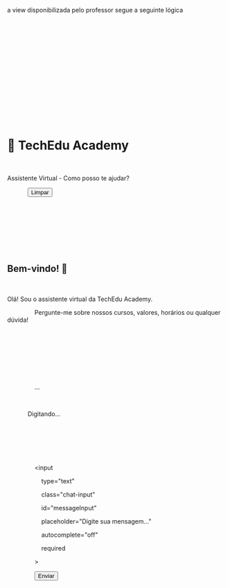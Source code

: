 
a view disponibilizada pelo professor segue a seguinte lógica



<!DOCTYPE html>

<html lang="pt-BR">

<head>

    <meta charset="UTF-8">

    <meta name="viewport" content="width=device-width, initial-scale=1.0">

    <meta name="csrf-token" content="{{ csrf_token() }}">

    <title>Chatbot - TechEdu Academy</title>

    <style>

        * {

            margin: 0;

            padding: 0;

            box-sizing: border-box;

        }



        body {

            font-family: 'Segoe UI', Tahoma, Geneva, Verdana, sans-serif;

            background: linear-gradient(135deg, #667eea 0%, #764ba2 100%);

            height: 100vh;

            display: flex;

            justify-content: center;

            align-items: center;

        }



        .chat-container {

            width: 90%;

            max-width: 800px;

            height: 90vh;

            background: white;

            border-radius: 20px;

            box-shadow: 0 20px 60px rgba(0, 0, 0, 0.3);

            display: flex;

            flex-direction: column;

            overflow: hidden;

        }



        .chat-header {

            background: linear-gradient(135deg, #667eea 0%, #764ba2 100%);

            color: white;

            padding: 20px;

            text-align: center;

            position: relative;

        }



        .chat-header h1 {

            font-size: 24px;

            margin-bottom: 5px;

        }



        .chat-header p {

            font-size: 14px;

            opacity: 0.9;

        }



        .clear-btn {

            position: absolute;

            right: 20px;

            top: 50%;

            transform: translateY(-50%);

            background: rgba(255, 255, 255, 0.2);

            border: none;

            color: white;

            padding: 8px 15px;

            border-radius: 5px;

            cursor: pointer;

            font-size: 12px;

            transition: background 0.3s;

        }



        .clear-btn:hover {

            background: rgba(255, 255, 255, 0.3);

        }



        .chat-messages {

            flex: 1;

            overflow-y: auto;

            padding: 20px;

            background: #f5f5f5;

        }



        .message {

            margin-bottom: 15px;

            display: flex;

            animation: fadeIn 0.3s;

        }



        @keyframes fadeIn {

            from {

                opacity: 0;

                transform: translateY(10px);

            }

            to {

                opacity: 1;

                transform: translateY(0);

            }

        }



        .message.user {

            justify-content: flex-end;

        }



        .message-content {

            max-width: 70%;

            padding: 12px 16px;

            border-radius: 18px;

            word-wrap: break-word;

        }



        .message.user .message-content {

            background: linear-gradient(135deg, #667eea 0%, #764ba2 100%);

            color: white;

            border-bottom-right-radius: 4px;

        }



        .message.assistant .message-content {

            background: white;

            color: #333;

            border-bottom-left-radius: 4px;

            box-shadow: 0 2px 5px rgba(0, 0, 0, 0.1);

        }



        /* Estilos para conteúdo markdown */

        .message-content p {

            margin-bottom: 10px;

            line-height: 1.6;

        }



        .message-content p:last-child {

            margin-bottom: 0;

        }



        .message-content ul,

        .message-content ol {

            margin: 10px 0;

            padding-left: 25px;

        }



        .message-content ul li,

        .message-content ol li {

            margin-bottom: 5px;

            line-height: 1.6;

        }



        .message-content ul {

            list-style-type: disc;

        }



        .message-content ol {

            list-style-type: decimal;

        }



        .message-content ul ul,

        .message-content ol ul {

            list-style-type: circle;

            margin-top: 5px;

        }



        .message-content ul ul ul,

        .message-content ol ul ul {

            list-style-type: square;

        }



        .message-content h1,

        .message-content h2,

        .message-content h3,

        .message-content h4,

        .message-content h5,

        .message-content h6 {

            margin-top: 15px;

            margin-bottom: 10px;

            font-weight: bold;

            line-height: 1.3;

        }



        .message-content h1:first-child,

        .message-content h2:first-child,

        .message-content h3:first-child,

        .message-content h4:first-child,

        .message-content h5:first-child,

        .message-content h6:first-child {

            margin-top: 0;

        }



        .message-content h1 { font-size: 1.8em; }

        .message-content h2 { font-size: 1.5em; }

        .message-content h3 { font-size: 1.3em; }

        .message-content h4 { font-size: 1.1em; }

        .message-content h5 { font-size: 1em; }

        .message-content h6 { font-size: 0.9em; }



        .message-content code {

            background: #f4f4f4;

            padding: 2px 6px;

            border-radius: 3px;

            font-family: 'Courier New', Courier, monospace;

            font-size: 0.9em;

        }



        .message.user .message-content code {

            background: rgba(255, 255, 255, 0.2);

        }



        .message-content pre {

            background: #f4f4f4;

            padding: 12px;

            border-radius: 5px;

            overflow-x: auto;

            margin: 10px 0;

        }



        .message-content pre code {

            background: transparent;

            padding: 0;

        }



        .message-content a {

            color: #667eea;

            text-decoration: none;

        }



        .message-content a:hover {

            text-decoration: underline;

        }



        .message.user .message-content a {

            color: #fff;

            text-decoration: underline;

        }



        .message-content strong {

            font-weight: bold;

        }



        .message-content em {

            font-style: italic;

        }



        .message-content blockquote {

            border-left: 4px solid #667eea;

            padding-left: 15px;

            margin: 10px 0;

            color: #666;

            font-style: italic;

        }



        .message.user .message-content blockquote {

            border-left-color: rgba(255, 255, 255, 0.5);

            color: rgba(255, 255, 255, 0.9);

        }



        .message-content table {

            border-collapse: collapse;

            width: 100%;

            margin: 10px 0;

        }



        .message-content table th,

        .message-content table td {

            border: 1px solid #ddd;

            padding: 8px;

            text-align: left;

        }



        .message-content table th {

            background-color: #f4f4f4;

            font-weight: bold;

        }



        .message-content hr {

            border: none;

            border-top: 1px solid #ddd;

            margin: 15px 0;

        }



        .chat-input-container {

            padding: 20px;

            background: white;

            border-top: 1px solid #e0e0e0;

        }



        .chat-input-form {

            display: flex;

            gap: 10px;

        }



        .chat-input {

            flex: 1;

            padding: 12px 16px;

            border: 2px solid #e0e0e0;

            border-radius: 25px;

            font-size: 14px;

            outline: none;

            transition: border-color 0.3s;

        }



        .chat-input:focus {

            border-color: #667eea;

        }



        .send-btn {

            background: linear-gradient(135deg, #667eea 0%, #764ba2 100%);

            color: white;

            border: none;

            padding: 12px 30px;

            border-radius: 25px;

            cursor: pointer;

            font-size: 14px;

            font-weight: bold;

            transition: transform 0.2s;

        }



        .send-btn:hover {

            transform: scale(1.05);

        }



        .send-btn:disabled {

            opacity: 0.6;

            cursor: not-allowed;

            transform: scale(1);

        }



        .loading {

            display: none;

            text-align: center;

            padding: 10px;

            color: #666;

        }



        .loading.active {

            display: block;

        }



        .loading-dots {

            display: inline-block;

        }



        .loading-dots span {

            animation: blink 1.4s infinite;

            font-size: 20px;

        }



        .loading-dots span:nth-child(2) {

            animation-delay: 0.2s;

        }



        .loading-dots span:nth-child(3) {

            animation-delay: 0.4s;

        }



        @keyframes blink {

            0%, 80%, 100% {

                opacity: 0;

            }

            40% {

                opacity: 1;

            }

        }



        .welcome-message {

            text-align: center;

            padding: 40px 20px;

            color: #666;

        }



        .welcome-message h2 {

            color: #667eea;

            margin-bottom: 10px;

        }

    </style>

</head>

<body>

    <div class="chat-container">

        <div class="chat-header">

            <h1>🤖 TechEdu Academy</h1>

            <p>Assistente Virtual - Como posso te ajudar?</p>

            <button class="clear-btn" onclick="clearChat()">Limpar</button>

        </div>



        <div class="chat-messages" id="chatMessages">

            <div class="welcome-message">

                <h2>Bem-vindo! 👋</h2>

                <p>Olá! Sou o assistente virtual da TechEdu Academy.<br>

                Pergunte-me sobre nossos cursos, valores, horários ou qualquer dúvida!</p>

            </div>

        </div>



        <div class="loading" id="loading">

            <div class="loading-dots">

                <span>.</span><span>.</span><span>.</span>

            </div>

            Digitando...

        </div>



        <div class="chat-input-container">

            <form class="chat-input-form" id="chatForm" onsubmit="sendMessage(event)">

                <input 

                    type="text" 

                    class="chat-input" 

                    id="messageInput" 

                    placeholder="Digite sua mensagem..."

                    autocomplete="off"

                    required

                >

                <button type="submit" class="send-btn" id="sendBtn">Enviar</button>

            </form>

        </div>

    </div>



    <script src="https://cdn.jsdelivr.net/npm/marked/marked.min.js"></script>

    <script>

        const chatMessages = document.getElementById('chatMessages');

        const messageInput = document.getElementById('messageInput');

        const chatForm = document.getElementById('chatForm');

        const sendBtn = document.getElementById('sendBtn');

        const loading = document.getElementById('loading');



        // Carrega o histórico ao iniciar

        window.onload = function() {

            loadHistory();

        };



        function addMessage(content, role) {

            const messageDiv = document.createElement('div');

            messageDiv.className = `message ${role}`;

            

            const contentDiv = document.createElement('div');

            contentDiv.className = 'message-content';

            if (role !== 'user') content = marked.parse(content);

            contentDiv.innerHTML = content;

            

            messageDiv.appendChild(contentDiv);

            chatMessages.appendChild(messageDiv);

            

            // Remove a mensagem de boas-vindas se existir

            const welcomeMsg = chatMessages.querySelector('.welcome-message');

            if (welcomeMsg) {

                welcomeMsg.remove();

            }

            

            // Scroll automático para a última mensagem

            chatMessages.scrollTop = chatMessages.scrollHeight;

        }



        async function sendMessage(event) {

            event.preventDefault();

            

            const message = messageInput.value.trim();

            if (!message) return;

            

            // Adiciona mensagem do usuário

            addMessage(message, 'user');

            messageInput.value = '';

            

            // Desabilita o botão e mostra loading

            sendBtn.disabled = true;

            loading.classList.add('active');

            

            try {

                const response = await fetch('/chatbot/send', {

                    method: 'POST',

                    headers: {

                        'Content-Type': 'application/json',

                        'X-CSRF-TOKEN': document.querySelector('meta[name="csrf-token"]').content

                    },

                    body: JSON.stringify({ message: message })

                });

                

                const data = await response.json();

                

                if (data.success) {

                    addMessage(data.message, 'assistant');

                } else {

                    addMessage('Desculpe, ocorreu um erro. Tente novamente.', 'assistant');

                }

            } catch (error) {

                console.error('Erro:', error);

                addMessage('Erro ao enviar mensagem. Verifique sua conexão.', 'assistant');

            } finally {

                sendBtn.disabled = false;

                loading.classList.remove('active');

                messageInput.focus();

            }

        }



        async function clearChat() {

            if (!confirm('Deseja limpar todo o histórico da conversa?')) {

                return;

            }

            

            try {

                const response = await fetch('/chatbot/clear', {

                    method: 'POST',

                    headers: {

                        'Content-Type': 'application/json',

                        'X-CSRF-TOKEN': document.querySelector('meta[name="csrf-token"]').content

                    }

                });

                

                const data = await response.json();

                

                if (data.success) {

                    chatMessages.innerHTML = `

                        <div class="welcome-message">

                            <h2>Bem-vindo! 👋</h2>

                            <p>Olá! Sou o assistente virtual da TechEdu Academy.<br>

                            Pergunte-me sobre nossos cursos, valores, horários ou qualquer dúvida!</p>

                        </div>

                    `;

                }

            } catch (error) {

                console.error('Erro ao limpar:', error);

                alert('Erro ao limpar o histórico.');

            }

        }



        async function loadHistory() {

            try {

                const response = await fetch('/chatbot/history');

                const data = await response.json();

                

                if (data.success && data.history.length > 0) {

                    // Limpa mensagem de boas-vindas

                    const welcomeMsg = chatMessages.querySelector('.welcome-message');

                    if (welcomeMsg) {

                        welcomeMsg.remove();

                    }

                    

                    // Adiciona histórico

                    data.history.forEach(msg => {

                        addMessage(msg.content, msg.role);

                    });

                }

            } catch (error) {

                console.error('Erro ao carregar histórico:', error);

            }

        }

    </script>

</body>

</html>
